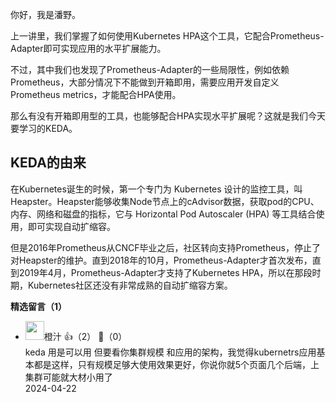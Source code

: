 你好，我是潘野。

上一讲里，我们掌握了如何使用Kubernetes HPA这个工具，它配合Prometheus-Adapter即可实现应用的水平扩展能力。

不过，其中我们也发现了Prometheus-Adapter的一些局限性，例如依赖Prometheus，大部分情况下不能做到开箱即用，需要应用开发自定义Prometheus metrics，才能配合HPA使用。

那么有没有开箱即用型的工具，也能够配合HPA实现水平扩展呢？这就是我们今天要学习的KEDA。

## KEDA的由来

在Kubernetes诞生的时候，第一个专门为 Kubernetes 设计的监控工具，叫Heapster。Heapster能够收集Node节点上的cAdvisor数据，获取pod的CPU、内存、网络和磁盘的指标，它与 Horizontal Pod Autoscaler (HPA) 等工具结合使用，即可实现自动扩缩容。

但是2016年Prometheus从CNCF毕业之后，社区转向支持Prometheus，停止了对Heapster的维护。直到2018年的10月，Prometheus-Adapter才首次发布，直到2019年4月，Prometheus-Adapter才支持了Kubernetes HPA，所以在那段时期，Kubernetes社区还没有非常成熟的自动扩缩容方案。
<div><strong>精选留言（1）</strong></div><ul>
<li><img src="https://static001.geekbang.org/account/avatar/00/14/54/21/0bac2254.jpg" width="30px"><span>橙汁</span> 👍（2） 💬（0）<div>keda 用是可以用 但要看你集群规模 和应用的架构，我觉得kubernetrs应用基本都是这样，只有规模足够大使用效果更好，你说你就5个页面几个后端，上集群可能就大材小用了</div>2024-04-22</li><br/>
</ul>